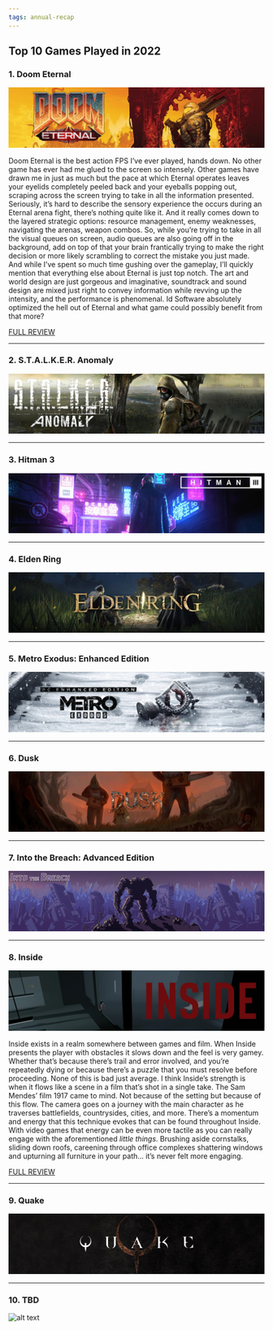 ```yaml
---
tags: annual-recap
---
```


## Top 10 Games Played in 2022

### 1. Doom Eternal

![alt text](/images/2022-Annual-Recap/DE_titlecard.jpg)

Doom Eternal is the best action FPS I’ve ever played, hands down. No other game has ever had me glued to the screen so intensely. Other games have drawn me in just as much but the pace at which Eternal operates leaves your eyelids completely peeled back and your eyeballs popping out, scraping across the screen trying to take in all the information presented. Seriously, it’s hard to describe the sensory experience the occurs during an Eternal arena fight, there’s nothing quite like it. And it really comes down to the layered strategic options: resource management, enemy weaknesses, navigating the arenas, weapon combos. So, while you’re trying to take in all the visual queues on screen, audio queues are also going off in the background, add on top of that your brain frantically trying to make the right decision or more likely scrambling to correct the mistake you just made. And while I’ve spent so much time gushing over the gameplay, I’ll quickly mention that everything else about Eternal is just top notch. The art and world design are just gorgeous and imaginative, soundtrack and sound design are mixed just right to convey information while revving up the intensity, and the performance is phenomenal. Id Software absolutely optimized the hell out of Eternal and what game could possibly benefit from that more?

[FULL REVIEW](https://sevastromo.github.io/2022/10/28/Doom-Eternal-Review.html)

---

### 2. S.T.A.L.K.E.R. Anomaly

![alt text](/images/2022-Annual-Recap/SA_titlecard.jpg)

---

### 3. Hitman 3

![alt text](/images/2022-Annual-Recap/H3_titlecard.jpg)

---

### 4. Elden Ring

![alt text](/images/2022-Annual-Recap/ER_titlecard.jpg)

---

### 5. Metro Exodus: Enhanced Edition

![alt text](/images/2022-Annual-Recap/ME_titlecard.jpg)

---

### 6. Dusk

![alt text](/images/2022-Annual-Recap/DK_titlecard.jpg)

---

### 7. Into the Breach: Advanced Edition

![alt text](/images/2022-Annual-Recap/IB_titlecard.jpg)

---

### 8. Inside

![alt text](/images/2022-Annual-Recap/IN_titlecard.jpg)

Inside exists in a realm somewhere between games and film. When Inside presents the player with obstacles it slows down and the feel is very gamey. Whether that’s because there’s trail and error involved, and you’re repeatedly dying or because there’s a puzzle that you must resolve before proceeding. None of this is bad just average. I think Inside’s strength is when it flows like a scene in a film that’s shot in a single take. The Sam Mendes’ film 1917 came to mind. Not because of the setting but because of this flow. The camera goes on a journey with the main character as he traverses battlefields, countrysides, cities, and more. There’s a momentum and energy that this technique evokes that can be found throughout Inside. With video games that energy can be even more tactile as you can really engage with the aforementioned _little things_. Brushing aside cornstalks, sliding down roofs, careening through office complexes shattering windows and upturning all furniture in your path… it’s never felt more engaging.

[FULL REVIEW](https://sevastromo.github.io/2022/09/19/Inside-Review.html)

---

### 9. Quake

![alt text](/images/2022-Annual-Recap/QK_titlecard.jpg)

---

### 10. TBD

![alt text](/images/2022-Annual-Recap/_titlecard.jpg)
